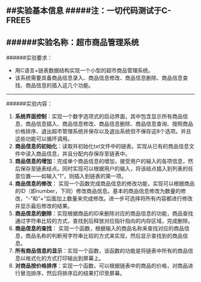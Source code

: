 ##实验基本信息
#####注：一切代码测试于C-FREE5
---
######实验名称：超市商品管理系统
---
######实验要求：
- 用C语言+链表数据结构实现一个小型的超市商品管理系统。
- 该系统需要具备商品信息录入、商品信息修改、商品信息删除、商品信息查找、商品信息的插入这几个功能。
---
######实验内容：
1)	**系统界面控制**：实现一个数字选项式的启动界面，其中包含显示所有商品信息、商品信息插入、商品信息修改、商品信息删除、商品信息查询、按照商品价格排序、退出超市管理系统并保存以及退出系统但不保存这8个选项。并且这些功能可以循环调用。
2)	**商品信息的初始化**：读取并初始化txt文件中的链表。实现从已有的商品信息文件中读入商品信息，并且分配内存保存至链表中。
3)	**商品信息的增加**：完成单个商品信息的增加，接受用户的输入的各项信息，然后保存至链表结点。同时实现可以根据用户的输入，将该结点插入到列表的任意位置——如输入“1”，则插入到链表的第一项。
4)	**商品信息的修改**： 实现一个函数完成商品信息的修改功能，实现可以根据商品的ID（即number，下同）修改商品信息。基本的商品信息修改为数量的修改，“-”和“+”后面加上数量来完成修改。进一步可选择将所有内容都进行修改并显示最后修改的结果。
5)	**商品信息的删除**：实现根据商品的ID来删除对应的商品信息的功能，商品查找通过字符串比较的方式，查找到后释放对应指针指向的内存区域，完成删除。
6)	**商品信息的查找**： 实现一个函数，根据输入的商品名称来查找对应的商品信息，商品名称的判断用字符串比较的方式来实现，然后显示查找到的商品信息。
7)	**所有商品信息的显示**：实现一个函数，该函数的功能是将链表中所有的商品信息以格式化的方式打印输出到屏幕上。
8)	**对商品按价格排序**：实现一个函数，可以根据链表中的商品的价格，对商品进行冒泡排序，然后将排序后的结果打印至屏幕。